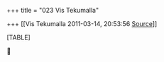 +++
title = "023 Vis Tekumalla"

+++
[[Vis Tekumalla	2011-03-14, 20:53:56 [Source](https://groups.google.com/g/samskrita/c/i5LJLKHbdqE)]]



[TABLE]




